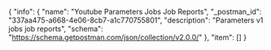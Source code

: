 {
  "info": {
    "name": "Youtube Parameters Jobs Job Reports",
    "_postman_id": "337aa475-a668-4e06-8cb7-a1c770755801",
    "description": "Parameters v1 jobs job reports",
    "schema": "https://schema.getpostman.com/json/collection/v2.0.0/"
  },
  "item": []
}
